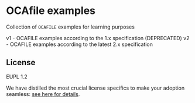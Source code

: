 # OCAfile examples

Collection of `OCAFILE` examples for learning purposes

v1 - OCAFILE examples according to the 1.x specification (DEPRECATED)
v2 - OCAFILE examples according to the latest 2.x specification

## License

EUPL 1.2 

We have distilled the most crucial license specifics to make your adoption seamless: [see here for details](https://github.com/THCLab/licensing).
